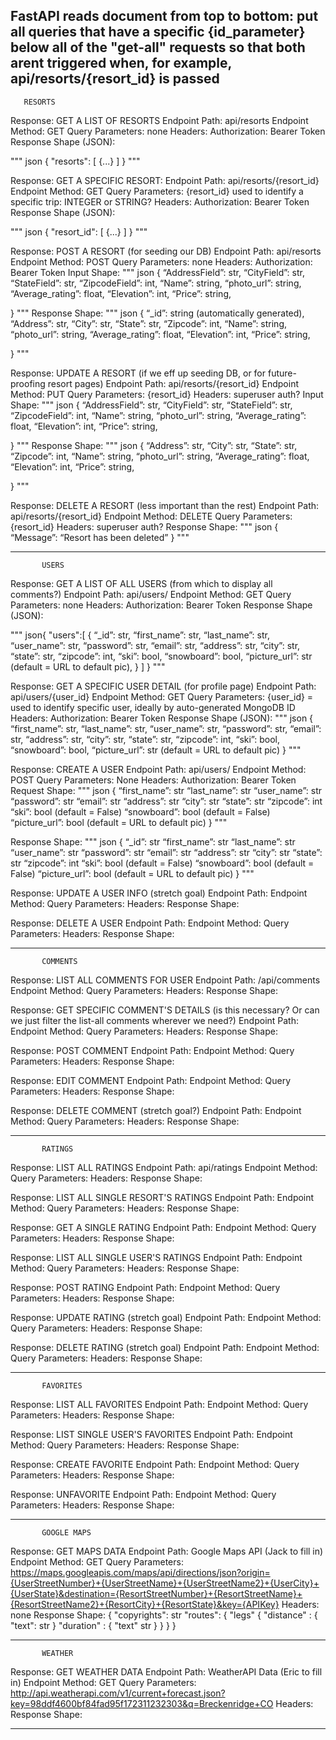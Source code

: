 ## FastAPI reads document from top to bottom: put all queries that have a specific {id_parameter} below all of the "get-all" requests so that both arent triggered when, for example, api/resorts/{resort_id} is passed




       RESORTS


Response: GET A LIST OF RESORTS
Endpoint Path: api/resorts
Endpoint Method: GET
Query Parameters: none
Headers:
   Authorization: Bearer Token
Response Shape (JSON):


"""
json
{
   "resorts": [
       {...}
   ]
}
"""




Response: GET A SPECIFIC RESORT:
Endpoint Path: api/resorts/{resort_id}
Endpoint Method: GET
Query Parameters:
   {resort_id} used to identify a specific trip: INTEGER or STRING?
Headers:
   Authorization: Bearer Token
Response Shape (JSON):


"""
json
{
   "resort_id": [
       {...}
   ]
}
"""


Response: POST A RESORT (for seeding our DB)
Endpoint Path: api/resorts
Endpoint Method: POST
Query Parameters: none
Headers: Authorization: Bearer Token
Input Shape:
"""
json
{
	“AddressField”: str,
“CityField”: str,
“StateField”: str,
“ZipcodeField”: int,
“Name”: string,
	“photo_url”: string,
	“Average_rating”: float,
	“Elevation”: int,
	“Price”: string,



}
"""
Response Shape:
"""
json
{
	“_id”: string (automatically generated),
	“Address”: str,
“City”: str,
“State”: str,
“Zipcode”: int,
“Name”: string,
	“photo_url”: string,
	“Average_rating”: float,
	“Elevation”: int,
	“Price”: string,




}
"""




Response: UPDATE A RESORT (if we eff up seeding DB, or for future-proofing resort pages)
Endpoint Path: api/resorts/{resort_id}
Endpoint Method: PUT
Query Parameters: {resort_id}
Headers: superuser auth?
Input Shape:
"""
json
{
	“AddressField”: str,
“CityField”: str,
“StateField”: str,
“ZipcodeField”: int,
“Name”: string,
	“photo_url”: string,
	“Average_rating”: float,
	“Elevation”: int,
	“Price”: string,



}
"""
Response Shape:
"""
json
{
	“Address”: str,
“City”: str,
“State”: str,
“Zipcode”: int,
“Name”: string,
	“photo_url”: string,
	“Average_rating”: float,
	“Elevation”: int,
	“Price”: string,




}
"""








Response: DELETE A RESORT (less important than the rest)
Endpoint Path: api/resorts/{resort_id}
Endpoint Method: DELETE
Query Parameters: {resort_id}
Headers: superuser auth?
Response Shape:
"""
json
{
	“Message”: “Resort has been deleted”
}
"""


--------------------------------------------------------


           USERS


Response: GET A LIST OF ALL USERS (from which to display all comments?)
Endpoint Path: api/users/
Endpoint Method: GET
Query Parameters: none
Headers:
   Authorization: Bearer Token
Response Shape (JSON):


"""
json{
   "users":[
       {
	“_id”: str,
      	“first_name”: str,
“last_name”: str,
“user_name”: str,
“password”: str,
“email”: str,
“address”: str,
“city”: str,
“state”: str,
“zipcode”: int,
“ski”: bool,
“snowboard”: bool,
“picture_url”: str (default = URL to default pic),
       }
   ]
}
"""


Response: GET A SPECIFIC USER DETAIL (for profile page)
Endpoint Path: api/users/{user_id}
Endpoint Method: GET
Query Parameters:
   {user_id} = used to identify specific user, ideally by auto-generated MongoDB ID
Headers:
   Authorization: Bearer Token
Response Shape (JSON):
"""
json
{
“first_name”: str,
“last_name”: str,
“user_name”: str,
“password”: str,
“email”: str,
“address”: str,
“city”: str,
“state”: str,
“zipcode”: int,
“ski”: bool,
“snowboard”: bool,
“picture_url”: str (default = URL to default pic)
}
"""


Response: CREATE A USER
Endpoint Path: api/users/
Endpoint Method: POST
Query Parameters: None
Headers:
	Authorization: Bearer Token
Request Shape:
"""
json
{
“first_name”: str
“last_name”: str
“user_name”: str
“password”: str
“email”: str
“address”: str
“city”: str
“state”: str
“zipcode”: int
“ski”: bool (default = False)
“snowboard”: bool (default = False)
“picture_url”: bool (default = URL to default pic)
}
"""


Response Shape:
"""
json
{
	“_id”: str
“first_name”: str
“last_name”: str
“user_name”: str
“password”: str
“email”: str
“address”: str
“city”: str
“state”: str
“zipcode”: int
“ski”: bool (default = False)
“snowboard”: bool (default = False)
“picture_url”: bool (default = URL to default pic)
}
"""


Response: UPDATE A USER INFO (stretch goal)
Endpoint Path:
Endpoint Method:
Query Parameters:
Headers:
Response Shape:




Response: DELETE A USER
Endpoint Path:
Endpoint Method:
Query Parameters:
Headers:
Response Shape:




--------------------------------------------------------


           COMMENTS


Response:  LIST ALL COMMENTS FOR USER
Endpoint Path: /api/comments
Endpoint Method:
Query Parameters:
Headers:
Response Shape:




Response: GET SPECIFIC COMMENT'S DETAILS (is this necessary? Or can we just filter the list-all comments wherever we need?)
Endpoint Path:
Endpoint Method:
Query Parameters:
Headers:
Response Shape:




Response: POST COMMENT
Endpoint Path:
Endpoint Method:
Query Parameters:
Headers:
Response Shape:




Response: EDIT COMMENT
Endpoint Path:
Endpoint Method:
Query Parameters:
Headers:
Response Shape:




Response: DELETE COMMENT (stretch goal?)
Endpoint Path:
Endpoint Method:
Query Parameters:
Headers:
Response Shape:




--------------------------------------------------------------




           RATINGS


Response: LIST ALL RATINGS
Endpoint Path: api/ratings
Endpoint Method:
Query Parameters:
Headers:
Response Shape:




Response: LIST ALL SINGLE RESORT'S RATINGS
Endpoint Path:
Endpoint Method:
Query Parameters:
Headers:
Response Shape:




Response: GET A SINGLE RATING
Endpoint Path:
Endpoint Method:
Query Parameters:
Headers:
Response Shape:




Response: LIST ALL SINGLE USER'S RATINGS
Endpoint Path:
Endpoint Method:
Query Parameters:
Headers:
Response Shape:




Response: POST RATING
Endpoint Path:
Endpoint Method:
Query Parameters:
Headers:
Response Shape:




Response: UPDATE RATING (stretch goal)
Endpoint Path:
Endpoint Method:
Query Parameters:
Headers:
Response Shape:




Response: DELETE RATING (stretch goal)
Endpoint Path:
Endpoint Method:
Query Parameters:
Headers:
Response Shape:




--------------------------------------------------------------------------


           FAVORITES


Response: LIST ALL FAVORITES
Endpoint Path:
Endpoint Method:
Query Parameters:
Headers:
Response Shape:




Response: LIST SINGLE USER'S FAVORITES
Endpoint Path:
Endpoint Method:
Query Parameters:
Headers:
Response Shape:




Response: CREATE FAVORITE
Endpoint Path:
Endpoint Method:
Query Parameters:
Headers:
Response Shape:




Response: UNFAVORITE
Endpoint Path:
Endpoint Method:
Query Parameters:
Headers:
Response Shape:




------------------------------------------------------------------


           GOOGLE MAPS


Response: GET MAPS DATA
Endpoint Path: Google Maps API (Jack to fill in)
Endpoint Method: GET
Query Parameters: https://maps.googleapis.com/maps/api/directions/json?origin={UserStreetNumber}+{UserStreetName}+{UserStreetName2}+{UserCity}+{UserState}&destination={ResortStreetNumber}+{ResortStreetName}+{ResortStreetName2}+{ResortCity}+{ResortState}&key={APIKey}
Headers: none
Response Shape: {
   "copyrights": str
   "routes": {
      "legs" {
         "distance" : {
            "text": str
         }
         "duration" : {
            "text" str
         }
      }
   }
}


------------------------------------------------------------------


           WEATHER


Response: GET WEATHER DATA
Endpoint Path: WeatherAPI Data (Eric to fill in)
Endpoint Method: GET
Query Parameters: http://api.weatherapi.com/v1/current+forecast.json?key=98ddf4600bf84fad95f172311232303&q=Breckenridge+CO
Headers:
Response Shape:




------------------------------------------------------------------
